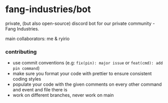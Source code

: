 # fang-industries/bot

private, (but also open-source) discord bot for our private community - Fang Industries.

main collaborators: me & ryirio

### contributing

* use commit conventions (e.g: `fix(pin): major issue` or `feat(cmd): add pin command`)
* make sure you format your code with prettier to ensure consistent coding styles
* populate your code with the given comments on every other command and event and file there is
* work on different branches, never work on main
